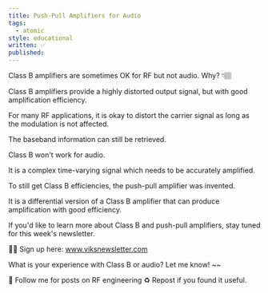 ```yaml
---
title: Push-Pull Amplifiers for Audio
tags:
  - atomic
style: educational
written: ✅
published:
---
```

Class B amplifiers are sometimes OK for RF but not audio. Why? 👇🏽

Class B amplifiers provide a highly distorted output signal, but with good amplification efficiency.

For many RF applications, it is okay to distort the carrier signal as long as the modulation is not affected.

The baseband information can still be retrieved.

Class B won't work for audio.

It is a complex time-varying signal which needs to be accurately amplified. 

To still get Class B efficiencies, the push-pull amplifier was invented.

It is a differential version of a Class B amplifier that can produce amplification with good efficiency.

If you'd like to learn more about Class B and push-pull amplifiers, stay tuned for this week's newsletter.

✍🏼 Sign up here: www.viksnewsletter.com

What is your experience with Class B or audio? Let me know!
~~

🔔 Follow me for posts on RF engineering
♻️ Repost if you found it useful.